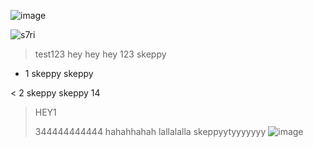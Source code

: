 ![image](https://github.com/user-attachments/assets/5c181272-be40-428d-92fb-4cf793ca459e)

 <img src="https://komarev.com/ghpvc/?username=s7ri&label=swags&color=4d4d4d&style=flat" alt="s7ri" />

> test123 hey hey hey 123 skeppy

- 1 skeppy skeppy

< 2 skeppy skeppy 14

>HEY1
>
>344444444444 hahahhahah lallalalla skeppyytyyyyyyy ![image](https://github.com/user-attachments/assets/6346d2ac-ae70-4ad6-be28-b75d8cb653cb)








<!--
**s7ri/s7ri** is a ✨ _special_ ✨ repository because its `README.md` (this file) appears on your GitHub profile.

Here are some ideas to get you started:

- 🔭 I’m currently working on ...
- 🌱 I’m currently learning ...
- 👯 I’m looking to collaborate on ...
- 🤔 I’m looking for help with ...
- 💬 Ask me about ...
- 📫 How to reach me: ...
- 😄 Pronouns: ...
- ⚡ Fun fact: ...
-->
